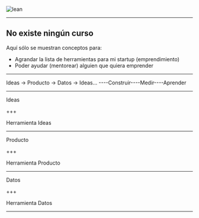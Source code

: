 ![lean](http://www.leanproduction.co/wp-content/uploads/2015/04/phuongphaptinhgonvasixsigma2.jpg)

---

## No existe ningún curso
Aquí sólo se muestran conceptos para:
 * Agrandar la lista de herramientas para mi startup (emprendimiento)
 * Poder ayudar (mentorear) alguien que quiera emprender

---

Ideas -> Producto -> Datos -> Ideas...
----Construir----Medir----Aprender

---

Ideas

+++

Herramienta Ideas

---

Producto

+++

Herramienta Producto

---

Datos

+++

Herramienta Datos

---